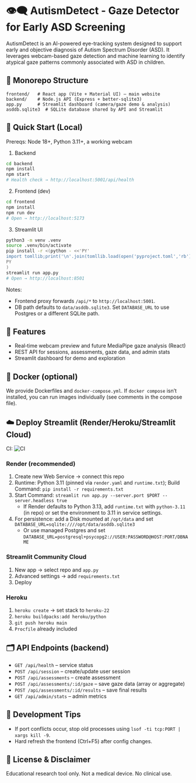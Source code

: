 # 👁️‍🗨️ AutismDetect - Gaze Detector for Early ASD Screening

AutismDetect is an AI-powered eye-tracking system designed to support early and objective diagnosis of Autism Spectrum Disorder (ASD). It leverages webcam-based gaze detection and machine learning to identify atypical gaze patterns commonly associated with ASD in children.

## 🧭 Monorepo Structure

```
frontend/   # React app (Vite + Material UI) – main website
backend/    # Node.js API (Express + better-sqlite3)
app.py      # Streamlit dashboard (camera/gaze demo & analysis)
asddb.sqlite3  # SQLite database shared by API and Streamlit
```

## 🚀 Quick Start (Local)

Prereqs: Node 18+, Python 3.11+, a working webcam

1) Backend
```bash
cd backend
npm install
npm start
# Health check → http://localhost:5001/api/health
```

2) Frontend (dev)
```bash
cd frontend
npm install
npm run dev
# Open → http://localhost:5173
```

3) Streamlit UI
```bash
python3 -m venv .venv
source .venv/bin/activate
pip install -r <(python - <<'PY'
import tomllib;print('\n'.join(tomllib.load(open('pyproject.toml','rb'))['project']['dependencies']))
PY
)
streamlit run app.py
# Open → http://localhost:8501
```

Notes:
- Frontend proxy forwards `/api/*` to `http://localhost:5001`.
- DB path defaults to `data/asddb.sqlite3`. Set `DATABASE_URL` to use Postgres or a different SQLite path.

## 🧩 Features
- Real‑time webcam preview and future MediaPipe gaze analysis (React)
- REST API for sessions, assessments, gaze data, and admin stats
- Streamlit dashboard for demo and exploration

## 🐳 Docker (optional)
We provide Dockerfiles and `docker-compose.yml`. If `docker compose` isn’t installed, you can run images individually (see comments in the compose file).

## ☁️ Deploy Streamlit (Render/Heroku/Streamlit Cloud)

CI: ![CI](https://github.com/saqibsiddiq/autism_detection/actions/workflows/ci.yml/badge.svg)

### Render (recommended)
1. Create new Web Service → connect this repo
2. Runtime: Python 3.11 (pinned via `render.yaml` and `runtime.txt`); Build Command: `pip install -r requirements.txt`
3. Start Command: `streamlit run app.py --server.port $PORT --server.headless true`
   - If Render defaults to Python 3.13, add `runtime.txt` with `python-3.11` (in repo) or set the environment to 3.11 in service settings.
4. For persistence: add a Disk mounted at `/opt/data` and set `DATABASE_URL=sqlite:////opt/data/asddb.sqlite3`
   - Or use managed Postgres and set `DATABASE_URL=postgresql+psycopg2://USER:PASSWORD@HOST:PORT/DBNAME`

### Streamlit Community Cloud
1. New app → select repo and `app.py`
2. Advanced settings → add `requirements.txt`
3. Deploy

### Heroku
1. `heroku create` → set stack to `heroku-22`
2. `heroku buildpacks:add heroku/python`
3. `git push heroku main`
4. `Procfile` already included

## 🗂️ API Endpoints (backend)
- `GET /api/health` – service status
- `POST /api/session` – create/update user session
- `POST /api/assessments` – create assessment
- `POST /api/assessments/:id/gaze` – save gaze data (array or aggregate)
- `POST /api/assessments/:id/results` – save final results
- `GET /api/admin/stats` – admin metrics

## 🧪 Development Tips
- If port conflicts occur, stop old processes using `lsof -ti tcp:PORT | xargs kill -9`.
- Hard refresh the frontend (Ctrl+F5) after config changes.

## 📄 License & Disclaimer
Educational research tool only. Not a medical device. No clinical use.



